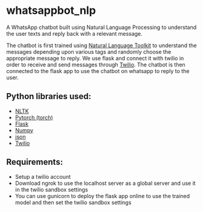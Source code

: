 # whatsappbot_nlp
A WhatsApp chatbot built using Natural Language Processing to understand the user texts and reply back with a relevant message.

The chatbot is first trained using [Natural Language Toolkit](https://www.nltk.org/) to understand the messages depending upon various tags and randomly choose the appropriate message to reply.
We use flask and connect it with twilio in order to receive and send messages through [Twilio](https://www.twilio.com/). The chatbot is then connected to the flask app to use the chatbot on whatsapp to reply to the user.

## Python libraries used:
- [NLTK](https://www.nltk.org/)
- [Pytorch (torch)](https://pytorch.org/)
- [Flask](https://flask.palletsprojects.com/en/1.1.x/)
- [Numpy](https://numpy.org/)
- [json](https://docs.python.org/3/library/json.html)
- [Twilio](https://www.twilio.com/docs/libraries/python)

## Requirements:
- Setup a twilio account
- Download ngrok to use the localhost server as a global server and use it in the twilio sandbox settings
- You can use gunicorn to deploy the flask app online to use the trained model and then set the twilio sandbox settings
